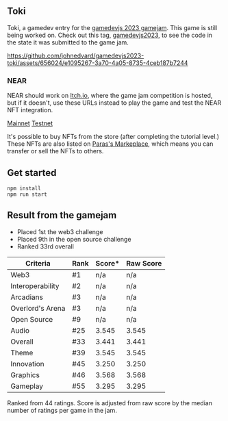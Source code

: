 ## Toki

Toki, a gamedev entry for the [gamedevjs 2023 gamejam](https://itch.io/jam/gamedevjs-2023/rate/2035033). This game is still being worked on. Check out this tag, [gamedevjs2023](https://github.com/johnedvard/gamedevjs2023-toki/tree/gamedevjs2023), to see the code in the state it was submitted to the game jam.

https://github.com/johnedvard/gamedevjs2023-toki/assets/656024/e1095267-3a70-4a05-8735-4ceb187b7244

### NEAR

NEAR should work on [Itch.io](https://johnonym.itch.io/toki), where the game jam competition is hosted, but if it doesn't, use these URLs instead to play the game and test the NEAR NFT integration.

[Mainnet](https://gamedevjs2023-toki.netlify.app/)
[Testnet](https://gamedevjs2023-toki-testnet.netlify.app/)

It's possible to buy NFTs from the store (after completing the tutorial level.) These NFTs are also listed on [Paras's Markeplace](https://paras.id/), which means you can transfer or sell the NFTs to others.

## Get started

```
npm install
npm run start
```

## Result from the gamejam

- Placed 1st the web3 challenge
- Placed 9th in the open source challenge
- Ranked 33rd overall

| Criteria         | Rank | Score\* | Raw Score |
| ---------------- | ---- | ------- | --------- |
| Web3             | #1   | n/a     | n/a       |
| Interoperability | #2   | n/a     | n/a       |
| Arcadians        | #3   | n/a     | n/a       |
| Overlord's Arena | #3   | n/a     | n/a       |
| Open Source      | #9   | n/a     | n/a       |
| Audio            | #25  | 3.545   | 3.545     |
| Overall          | #33  | 3.441   | 3.441     |
| Theme            | #39  | 3.545   | 3.545     |
| Innovation       | #45  | 3.250   | 3.250     |
| Graphics         | #46  | 3.568   | 3.568     |
| Gameplay         | #55  | 3.295   | 3.295     |

Ranked from 44 ratings. Score is adjusted from raw score by the median number of ratings per game in the jam.

